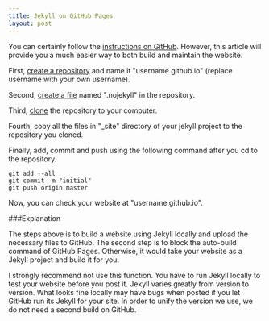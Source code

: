 ```yaml
---
title: Jekyll on GitHub Pages
layout: post
---
```


You can certainly follow the [instructions on GitHub](https://help.github.com/articles/using-jekyll-with-pages/). 
However, this article will provide you a much easier way to both build and maintain the website.

First, [create a repository](https://help.github.com/articles/creating-a-new-repository/) and name it "username.github.io" (replace username with your own username).

Second, [create a file](https://help.github.com/articles/creating-new-files/) named ".nojekyll" in the repository.

Third, [clone](https://help.github.com/articles/importing-a-git-repository-using-the-command-line/) the repository to your computer.

Fourth, copy all the files in "_site" directory of your jekyll project to the repository you cloned.

Finally, add, commit and push using the following command after you cd to the repository.

    git add --all
    git commit -m "initial"
    git push origin master

Now, you can check your website at "username.github.io".

###Explanation

The steps above is to build a website using Jekyll locally and upload the necessary files to GitHub.
The second step is to block the auto-build command of GitHub Pages. Otherwise, it would take your website as a Jekyll project and build it for you.

I strongly recommend not use this function. You have to run Jekyll locally to test your website before you post it. Jekyll varies greatly from version to version. What looks fine locally may have bugs when posted if you let GitHub run its Jekyll for your site. In order to unify the version we use, we do not need a second build on GitHub.
